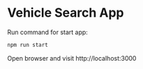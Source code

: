 # Vehicle Search App

Run command for start app:
```bash 
npm run start
```

Open browser and visit http://localhost:3000
